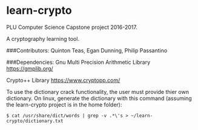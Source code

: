 # learn-crypto
PLU Computer Science Capstone project 2016-2017. 

A cryptography learning tool.


###Contributors: Quinton Teas, Egan Dunning, Philip Passantino

###Dependencies:
Gnu Multi Precision Arithmetic Library https://gmplib.org/

Crypto++ Library https://www.cryptopp.com/

To use the dictionary crack functionality, the user must provide
thier own dictionary. On linux, generate the dictionary with this
command (assuming the learn-crypto project is in the home folder): 

`$ cat /usr/share/dict/words | grep -v .*\'s > ~/learn-crypto/dictionary.txt`

